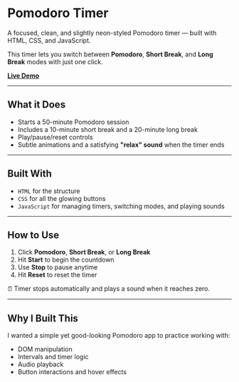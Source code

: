 # Pomodoro Timer

A focused, clean, and slightly neon-styled Pomodoro timer — built with HTML, CSS, and JavaScript.


This timer lets you switch between **Pomodoro**, **Short Break**, and **Long Break** modes with just one click.

 **[Live Demo](https://sumit-63030.github.io/pomodoro-project/)**

---

## What it Does

- Starts a 50-minute Pomodoro session
- Includes a 10-minute short break and a 20-minute long break
- Play/pause/reset controls
- Subtle animations and a satisfying **"relax" sound** when the timer ends

---

## Built With

- `HTML` for the structure
- `CSS` for all the glowing buttons
- `JavaScript` for managing timers, switching modes, and playing sounds

---

## How to Use

1. Click **Pomodoro**, **Short Break**, or **Long Break**
2. Hit **Start** to begin the countdown
3. Use **Stop** to pause anytime
4. Hit **Reset** to reset the timer

⏰ Timer stops automatically and plays a sound when it reaches zero.

---

## Why I Built This

I wanted a simple yet good-looking Pomodoro app to practice working with:
- DOM manipulation
- Intervals and timer logic
- Audio playback
- Button interactions and hover effects
